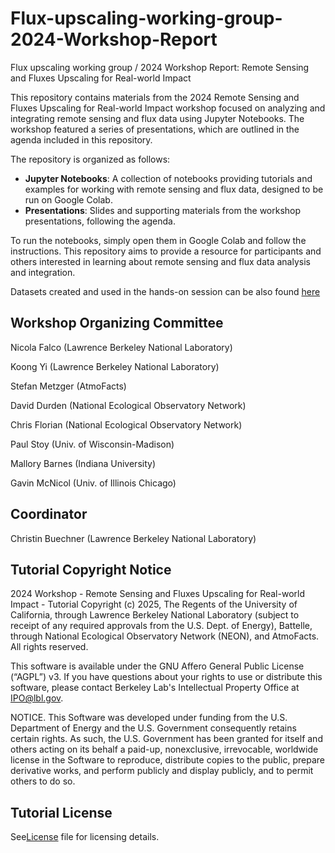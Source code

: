# Flux-upscaling-working-group-2024-Workshop-Report
Flux upscaling working group / 2024 Workshop Report: Remote Sensing and Fluxes Upscaling for Real-world Impact

This repository contains materials from the 2024 Remote Sensing and Fluxes Upscaling for Real-world Impact workshop focused on analyzing and integrating remote sensing and flux data using Jupyter Notebooks. The workshop featured a series of presentations, which are outlined in the agenda included in this repository. 

The repository is organized as follows:
- **Jupyter Notebooks**: A collection of notebooks providing tutorials and examples for working with remote sensing and flux data, designed to be run on Google Colab.
- **Presentations**: Slides and supporting materials from the workshop presentations, following the agenda.

To run the notebooks, simply open them in Google Colab and follow the instructions. This repository aims to provide a resource for participants and others interested in learning about remote sensing and flux data analysis and integration.

Datasets created and used in the hands-on session can be also found [here](https://drive.google.com/file/d/1WyAYDHvut789H-oEbO6Lm-ObKP1wlbM5/view?usp=sharing)

## Workshop Organizing Committee
Nicola Falco (Lawrence Berkeley National Laboratory)

Koong Yi (Lawrence Berkeley National Laboratory)

Stefan Metzger (AtmoFacts)

David Durden (National Ecological Observatory Network)

Chris Florian (National Ecological Observatory Network)

Paul Stoy (Univ. of Wisconsin-Madison)

Mallory Barnes (Indiana University)

Gavin McNicol (Univ. of Illinois Chicago)

## Coordinator
Christin Buechner (Lawrence Berkeley National Laboratory)

## Tutorial Copyright Notice
2024 Workshop - Remote Sensing and Fluxes Upscaling for Real-world Impact - Tutorial Copyright (c) 2025, The Regents of the University of California, through Lawrence Berkeley National Laboratory (subject to receipt of any required approvals from the U.S. Dept. of Energy), Battelle, through National Ecological Observatory Network (NEON), and AtmoFacts. All rights reserved.

This software is available under the GNU Affero General Public License
(“AGPL”) v3. If you have questions about your rights to use or distribute this
software, please contact Berkeley Lab's Intellectual Property Office at
 IPO@lbl.gov.

NOTICE.  This Software was developed under funding from the U.S. Department
of Energy and the U.S. Government consequently retains certain rights.  As
such, the U.S. Government has been granted for itself and others acting on
its behalf a paid-up, nonexclusive, irrevocable, worldwide license in the
Software to reproduce, distribute copies to the public, prepare derivative 
works, and perform publicly and display publicly, and to permit others to do so.

## Tutorial License
See[License](https://github.com/AMF-FLX/Flux-upscaling-working-group-2024-Workshop-Report/tree/main#:~:text=Last%20commit%20date-,LICENSE,-Create%20LICENSE) file for licensing details.
